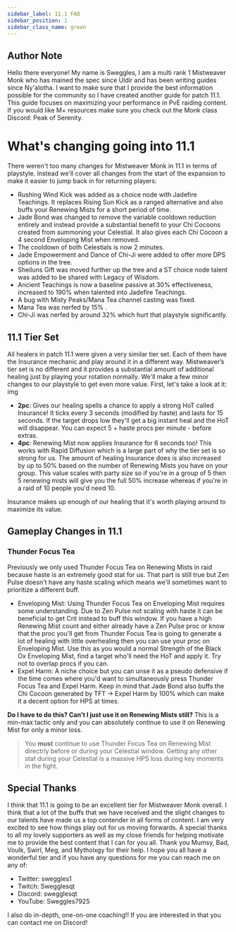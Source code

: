 ```yaml
---
sidebar_label: 11.1 FAQ
sidebar_position: 1
sidebar_class_name: green
---
```


## Author Note

Hello there everyone! My name is Sweggles, I am a multi rank 1 Mistweaver Monk who has mained the spec since Uldir and has been writing guides since Ny'alotha. I want to make sure that I provide the best information possible for the community so I have created another guide for patch 11.1. This guide focuses on maximizing your performance in PvE raiding content. If you would like M+ resources make sure you check out the Monk class Discord: Peak of Serenity. 

# What's changing going into 11.1
There weren't too many changes for Mistweaver Monk in 11.1 in terms of playstyle. Instead we'll cover all changes from the start of the expansion to make it easier to jump back in for returning players:


- <WH>Rushing Wind Kick</WH> was added as a choice node with Jadefire Teachings. It replaces <WH>Rising Sun Kick</WH> as a ranged alternative and also buffs your <WH>Renewing Mist</WH>s for a short period of time. 
- <WH>Jade Bond</WH> was changed to remove the variable cooldown reduction entirely and instead provide a substantial benefit to your <WH>Chi Cocoon</WH>s created from summoning your Celestial. It also gives each <WH>Chi Cocoon</WH> a 4 second <WH>Enveloping Mist</WH> when removed. 
- The cooldown of both Celestials is now 2 minutes.
- <WH>Jade Empowerment</WH> and <WH>Dance of Chi-Ji</WH> were added to offer more DPS options in the tree. 
- <WH>Sheiluns Gift</WH> was moved further up the tree and a ST choice node talent was added to be shared with Legacy of Wisdom.
- <WH>Ancient Teachings</WH> is now a baseline passive at 30% effectiveness, increased to 190% when talented into Jadefire Teachings. 
- A bug with <WH>Misty Peaks</WH>/<WH>Mana Tea</WH> channel casting was fixed.
- <WH>Mana Tea</WH> was nerfed by 15% .
- Chi-Ji was nerfed by around 32% which hurt that playstyle significantly.

## 11.1 Tier Set
All healers in patch 11.1 were given a very similar tier set. Each of them have the <WH>Insurance</WH> mechanic and play around it in a different way. Mistweaver’s tier set is no different and it provides a substantial amount of additional healing just by playing your rotation normally. We'll make a few minor changes to our playstyle to get even more value. First, let's take a look at it: 
img
- **2pc**: Gives our healing spells a chance to apply a strong HoT called <WH>Insurance</WH>! It ticks every 3 seconds (modified by haste) and lasts for 15 seconds. If the target drops low they'll get a big instant heal and the HoT will disappear. You can expect 5 + haste procs per minute - before extras.
- **4pc**: <WH>Renewing Mist</WH> now applies <WH>Insurance</WH> for 6 seconds too! This works with <WH>Rapid Diffusion</WH> which is a large part of why the tier set is so strong for us. The amount of healing <WH>Insurance</WH> does is also increased by up to 50% based on the number of <WH>Renewing Mist</WH>s you have on your group. This value scales with party size so if you're in a group of 5 then 5 renewing mists will give you the full 50% increase whereas if you're in a raid of 10 people you'd need 10.

<WH>Insurance</WH> makes up enough of our healing that it's worth playing around to maximize its value.

## Gameplay Changes in 11.1

### Thunder Focus Tea

Previously we only used <WH>Thunder Focus Tea</WH> on <WH>Renewing Mist</WH>s in raid because haste is an extremely good stat for us. That part is still true but <WH>Zen Pulse</WH> doesn't have any haste scaling which means we'll sometimes want to prioritize a different buff.
- <WH>Enveloping Mist</WH>: Using <WH>Thunder Focus Tea</WH> on <WH>Enveloping Mist</WH> requires some understanding. Due to <WH>Zen Pulse</WH> not scaling with haste it can be beneficial to get Crit instead to buff this window. If you have a high <WH>Renewing Mist</WH> count and either already have a <WH>Zen Pulse</WH> proc or know that the proc you'll get from <WH>Thunder Focus Tea</WH> is going to generate a lot of healing with little overhealing then you can use your proc on <WH>Enveloping Mist</WH>. Use this as you would a normal <WH>Strength of the Black Ox</WH> <WH>Enveloping Mist</WH>, find a target who'll need the HoT and apply it. Try not to overlap procs if you can.
- <WH>Expel Harm</WH>: A niche choice but you can unse it as a pseudo defensive if the time comes where you'd want to simultaneously press <WH>Thunder Focus Tea</WH> and <WH>Expel Harm</WH>. Keep in mind that <WH>Jade Bond</WH> also buffs the <WH>Chi Cocoon</WH> generated by TFT -> <WH>Expel Harm</WH> by 100% which can make it a decent option for HPS at times.

**Do I have to do this? Can't I just use it on <WH>Renewing Mist</WH>s still?**
This is a min-max tactic only and you can absolutely continue to use it on <WH>Renewing Mist</WH> for only a minor loss.

> You **must** continue to use <WH>Thunder Focus Tea</WH> on <WH>Renewing Mist</WH> directrly before or during your Celestial window. Getting any other stat during your Celestial is a massive HPS loss during key moments in the fight.


## Special Thanks

I think that 11.1 is going to be an excellent tier for Mistweaver Monk overall. I think that a lot of the buffs that we have received and the slight changes to our talents have made us a top contender in all forms of content. I am very excited to see how things play out for us moving forwards. A special thanks to all my lovely supporters as well as my close friends for helping motivate me to provide the best content that I can for you all. Thank you Mumsy, Bad, Voulk, Swirl, Meg, and Mytholxgy for their help. I hope you all have a wonderful tier and if you have any questions for me you can reach me on any of:
- Twitter: sweggles1
- Twitch: Swegglesqt 
- Discord: swegglesqt 
- YouTube: Sweggles7925

I also do in-depth, one-on-one coaching!! If you are interested in that you can contact me on Discord! 
